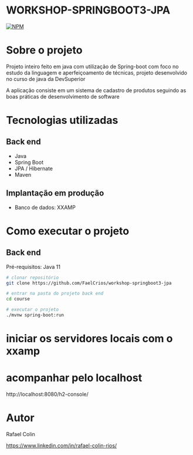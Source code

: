 # WORKSHOP-SPRINGBOOT3-JPA 
[![NPM](https://img.shields.io/npm/l/react)](https://github.com/FaelCrios/workshop-springboot3-jpa/blob/master/LICENCE) 

# Sobre o projeto


Projeto inteiro feito em java com utilização de Spring-boot com foco no estudo da linguagem e aperfeiçoamento de técnicas, projeto desenvolvido no curso de java da DevSuperior

A aplicação consiste em um sistema de cadastro de produtos seguindo as boas práticas de desenvolvimento de software

# Tecnologias utilizadas
## Back end
- Java
- Spring Boot
- JPA / Hibernate
- Maven

## Implantação em produção
- Banco de dados: XXAMP

# Como executar o projeto

## Back end
Pré-requisitos: Java 11

```bash
# clonar repositório
git clone https://github.com/FaelCrios/workshop-springboot3-jpa

# entrar na pasta do projeto back end
cd course

# executar o projeto
./mvnw spring-boot:run
```

# iniciar os servidores locais com o xxamp

# acompanhar pelo localhost
http://localhost:8080/h2-console/

# Autor

Rafael Colin

https://www.linkedin.com/in/rafael-colin-rios/


